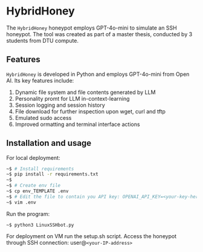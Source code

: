 # HybridHoney

The `HybridHoney` honeypot employs GPT-4o-mini to simulate an SSH honeypot. 
The tool was created as part of a master thesis, conducted by 3 students from DTU compute.

## Features

`HybridHoney` is developed in Python and employs GPT-4o-mini from Open AI. Its key features include:
1. Dynamic file system and file contents generated by LLM
2. Personality promt for LLM in-context-learning
3. Session logging and session history
4. File download for further inspection upon wget, curl and tftp
5. Emulated sudo access
6. Improved ormatting and terminal interface actions

## Installation and usage

For local deployment:
```bash
~$ # Install requirements
~$ pip install -r requirements.txt
~$
~$ # Create env file
~$ cp env_TEMPLATE .env
~$ # Edit the file to contain you API key: OPENAI_API_KEY=<your-key-here>
~$ vim .env
```
Run the program:
```
~$ python3 LinuxSSHbot.py 
```

For deployment on VM run the setup.sh script.
Access the honeypot through SSH connection:
user@`<your-IP-address>`

